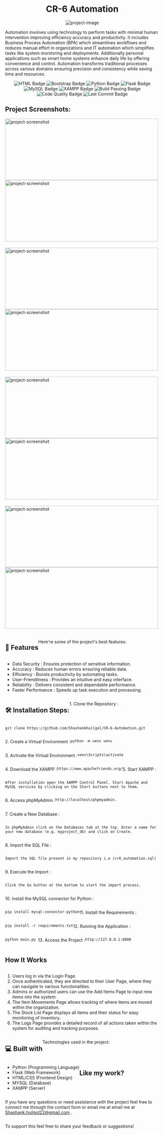 <h1 align="center" id="title">CR-6 Automation</h1>

<p align="center"><img src="https://cdn.prod.website-files.com/6448bf6f064020ce1b2ca19d/6448bf6f0640205ee72ca5ad_shawayo%2520odd%2520pages%2520(24)-p-1080.png" alt="project-image"></p>

<p id="description">
Automation involves using technology to perform tasks with minimal human intervention improving efficiency accuracy and productivity. It includes Business Process Automation (BPA) which streamlines workflows and reduces manual effort in organizations and IT automation which simplifies tasks like system monitoring and deployments. Additionally personal applications such as smart home systems enhance daily life by offering convenience and control. Automation transforms traditional processes across various domains ensuring precision and consistency while saving time and resources.
</p>

<p align="center"><img src="https://img.shields.io/badge/HTML-5-orange?style=for-the-badge&amp;logo=html5&amp;logoColor=white" alt="HTML Badge">
  <img src="https://img.shields.io/badge/Bootstrap-5-purple?style=for-the-badge&amp;logo=bootstrap&amp;logoColor=white" alt="Bootstrap Badge">
  <img src="https://img.shields.io/badge/Python-3.x-blue?style=for-the-badge&amp;logo=python&amp;logoColor=white" alt="Python Badge">
  <img src="https://img.shields.io/badge/Flask-Python%20Web%20Framework-darkgreen?style=for-the-badge&amp;logo=flask&amp;logoColor=white" alt="Flask Badge">
  <img src="https://img.shields.io/badge/MySQL-Database-blue?style=for-the-badge&amp;logo=mysql&amp;logoColor=white" alt="MySQL Badge">
  <img src="https://img.shields.io/badge/XAMPP-Web%20Server-orange?style=for-the-badge&amp;logo=xampp&amp;logoColor=white" alt="XAMPP Badge">
  <img src="https://img.shields.io/badge/build-passing-brightgreen?style=for-the-badge" alt="Build Passing Badge">
  <img src="https://img.shields.io/badge/Code%20Quality-Grade%20A-green?style=for-the-badge" alt="Code Quality Badge">
  <img src="https://img.shields.io/github/last-commit/Shashankhuilgol/CR-6-Automation?style=for-the-badge" alt="Last Commit Badge"></p>

<h2>Project Screenshots:</h2>
<div style = "display: flex; flex-wrap:wrap;">


<div style = "display: flex; flex-direction: column; margin-right:20px; margin-bottom:20px;">
<img src="https://media-hosting.imagekit.io//6fa72689c10d4156/Screenshot%202025-01-15%20144733.png?Expires=1831541688&amp;Key-Pair-Id=K2ZIVPTIP2VGHC&amp;Signature=Ov0-PWedmiAkkhwz--rQHaDU4K07MWOFEjrrQvGefKYbxVquZ6dNU5LQ5RwWxK96kbt6Nk4jpZ4BMG97G6XW8LSnAouUckz8Lu14umPvT6WBLKPc~lKYn7xJG4VI78f0iNHEhSJcSXSSpAyGqrwXsdWieRG~iYzySB9mpFy3RZp32CJ8DbG5eu1qKK9v0xlurFf75nJMmnqAAPQHHIBjmir-fWEgsyDut6R6zlpuCstwAZVFMJZqvPXFY1Z769cTeQ9pios9bp9tPPIJcIPuOK8JIoKnRm3ZzE3HINY49uvtsfzfrzadkeZc-rjulycFPeyyzu16qZWEN-71-~cQtA__" alt="project-screenshot" width="500" height="200/">

<img src="https://media-hosting.imagekit.io//c4ac83692353437b/Screenshot%202025-01-15%20145446.png?Expires=1831541697&amp;Key-Pair-Id=K2ZIVPTIP2VGHC&amp;Signature=27EsxGLv-12PQf3m~PqVUoHOPc2XplipEdNi7DFjSsiEIR4y8Q50LtziMt4YHFAH0P12GtwC35h567gWzLwvtYlIvVSmnm6xqal4s4yOZkkRIcN1fv437gx8GbdSoHmr~B-HeY3otl9CTHx1jNrbfkgwS2RsOTmlaqsF0~xAQP8GVz2ooKm2ouOECnStT1vL7TPEXQqqAXOfQnzPunDr9nijsmb9V3LajMfoo7k9Q4iagR1nDmr14jzZUUafRwNJycg6VsXN~qY6Mz2TJxqEF8DhIuUPgiX-f6VfATyJ01lDt3pDgB3H6obfQryr9oJPOhVi1Se33BAkERUxKnCBbA__" alt="project-screenshot" width="500" height="200/">
</div>

<div style = "display: flex; flex-direction: column; margin-right:20px; margin-bottom:20px;">
<img src="https://media-hosting.imagekit.io//fb97fec190df4927/Screenshot%202025-01-15%20145517.png?Expires=1831541707&amp;Key-Pair-Id=K2ZIVPTIP2VGHC&amp;Signature=UKNFpdL0ooGIOubGKHXVamSEMXQ6mhJBIihvmoVyIRt8CGE0n9CuK25V2q9Lx4aU7FXfWBJunNKEIVGIY2tJLnR0EIbM43DYld8f-Epaj8Tzp6b2shrLH7VJERSqUcDNQcM~8cct8AwJu3L1Kyq4XnV5Sp93ewPn62mVnK7oaL6x4S1nBNLE88cVd8bgpxo49ZuucHOMxixYL4dg3sbG~RAuHkb1S4Lej0MffOrTUfmNKi1Uo-oi7T5UVfYz8cv6C9U-i1h9vYj9WcJE4KRkfQQ5Zr05udm57G~RRMiXCS5dT6XNU~6EW6vpzipXFh2-W5mjsJ5VMX~al9EK7dZHGg__" alt="project-screenshot" width="500" height="200/">

<img src="https://media-hosting.imagekit.io//8c2fac81d10a4d7c/Screenshot%202025-01-15%20145556.png?Expires=1831541718&amp;Key-Pair-Id=K2ZIVPTIP2VGHC&amp;Signature=1evaceZ6o58rYx4QqZro1-pAJzOHVLQGKSYoW4Iu8gQDk8RPu9PYIN3PgVE7fw0mMCsK29VxhsCiIv1Vwv91M-NDsKjczINHI4kXhXKgedGPW5gatMwsMa4JMf7tsUBM-e~~vkXX7neDqxGElFm14qDnk6eEO2m8UnQw6jAB39hZjClVzJhlRSRnIFWczrV3iAugDBonm4UKRoD~~PuZyAspx6dbrsRQ8XJixvBZgsE1M9S04q8TVP-q-i9zvciUvCCCAgrGXuYd0-DPxLC21S06uuD2rM55L6JsOBtI2AEpmAgxFH1~wCHVPulKMfIAXN9sXdqpxOcYg60F7dBBaA__" alt="project-screenshot" width="500" height="200/">
</div>

<div style = "display: flex; flex-direction: column; margin-right:20px; margin-bottom:20px;">
<img src="https://media-hosting.imagekit.io//bf040452e4574e2a/Screenshot%202025-01-15%20145712.png?Expires=1831541730&amp;Key-Pair-Id=K2ZIVPTIP2VGHC&amp;Signature=P3herh7rOtakFgAo1CNUoS8-4P-u4x933uk~xfRF4e6cZd2cM0AP-9gXtGONdmWWz9xDhcB-7UINME6yMJ2BEuAAjq5wlLmd0om1GCJSEQ6xMdeZ26ZGNPE27e0c-8-5lvyr281MppsaeKZty6cDIgJ0Rxc4lMOReeRGGv9K5iqoKGRkT1DsM4YK8i0B2xr-MfBcuyWGgc9VfBHnyQfS4W5UadkUqhMDzZPfc8oVemYspZnYxcAF15t1samqKHMRFMzfd8LDQf-98djlJz8waf0z2J1Ul-EiKj4dnDMPLPMQwDfDnnMfkjCO~Z5R88DSLt43towhnoGRCMLSf4oO-w__" alt="project-screenshot" width="500" height="200/">

<img src="https://media-hosting.imagekit.io//558a1d63dc6b4f53/Screenshot%202025-01-15%20145823.png?Expires=1831541754&amp;Key-Pair-Id=K2ZIVPTIP2VGHC&amp;Signature=m-5ZJw4XceMlUrevx4s2a2qYri615-GFebtl4ihT1U11vsJKKIKkSqJoqGDG7cTG4fT2ugxo7CEMhEPVXZ5K2zR5I2muF0hgnVtnD6oef-pCYpa4U-QX3QHuCPk5m8trIK-aXsjFgZPWJbaA8GmmaryH1xGb75XGzJ2J~IuBfDoyPcLQMSX2zIhts3mbxQ2E8kCoKYVOpac8j8DJOgcJDPq~DPr6e44jqRUn9As3h70bSHdhTrFJJD~LWVXgXwjdkX33J9pfE2XxzwksNjjVV3CvdNbagFvxtsWggU1tT9PTrU486mHNASs4gu8~ojmZc5TS1B7ilewBXzA2nYPvZA__" alt="project-screenshot" width="500" height="200/">
</div>

<div style = "display: flex; flex-direction: column; margin-right:20px; margin-bottom:20px;">
<img src="https://media-hosting.imagekit.io//47c7150665d945bd/Screenshot%202025-01-15%20145907.png?Expires=1831541771&amp;Key-Pair-Id=K2ZIVPTIP2VGHC&amp;Signature=CyTtlYOHMXMQLwf~shLRnkhvS75j8GWbKajQNWJO5PhXb~~zgU6welZjcbd3hjB1q8V1gIvUI9YXB~SoXwlde0EPyG0VIZfnIvDvLHcC6YnZHcDC3C1JGo-qzGNP1HGirCeKo2KucDlZdiRXsFq~Ju1Hu4X1kbv0HRp1TJAXnZqTHXeTMrm40IO2jP89z4PijqvBllmV9fQQHgFkvH0h5uZ9NboZLCAsewhrvaKvxL8~1nliJ2KHD2MnOad~1sZGoDIAvTUS-fGlBpcGOJI2Fu3lMqL2Ip3aVVHdfM9MTpJJhD5GVTX6mes5C1BVdT87wArcSXnP6-S1qavLBeZSpA__" alt="project-screenshot" width="500" height="200/">

<img src="https://media-hosting.imagekit.io//6a4e3f701c7e4629/Screenshot%202025-01-15%20145732.png?Expires=1831541743&amp;Key-Pair-Id=K2ZIVPTIP2VGHC&amp;Signature=VPMP4xm4XjShShCm9YamBoPCSLj4Q-h3lhTkyoyR6ivYN1ri-3gjlfH79Q~G-q4Fr~aXS4LX-OQ2fY6~AlR6h0liIurc8O5kYYGiaJhStYjd09Fwg6BHLJ5K6-3krhjLjFZXwfgZ6Bz30pUdxz7xeOMp3n-n6aSRkjnyN6GP5Vz1FwpwrPNjbApyQRQjeTAPVVKeVRKBZ614YHMwjsnyDdSE-7BcIbEIuS91B738~q5BJG7MmrO~AwOp-mFTfiU9pOdjd6dhObouQjVkTYJmnqS-VPMBP-Ps~ZNY1heP0XZ9eG7AxuB0Ja4R9w1F1LtrXx0o15wKu8WiH-5-lNyYzg__" alt="project-screenshot" width="500" height="200/">
</div>
  
  
<h2>🧐 Features</h2>

Here're some of the project's best features:

*   Data Security : Ensures protection of sensitive information.
*   Accuracy : Reduces human errors ensuring reliable data.
*   Efficiency : Boosts productivity by automating tasks.
*   User-Friendliness : Provides an intuitive and easy interface.
*   Reliability : Delivers consistent and dependable performance.
*   Faster Performance : Speeds up task execution and processing.

<h2>🛠️ Installation Steps:</h2>

<p>1. Clone the Repository :</p>

```
git clone https://github.com/Shashankhuilgol/CR-6-Automation.git
```

<p>2. Create a Virtual Environment :</p>

```
python -m venv venv
```

<p>3. Activate the Virtual Environment :</p>

```
venv\Scripts\activate
```

<p>4. Download the XAMPP :</p>

```
https://www.apachefriends.org/
```

<p>5. Start XAMPP :</p>

```
After installation open the XAMPP Control Panel. Start Apache and MySQL services by clicking on the Start buttons next to them.
```

<p>6. Access phpMyAdmin :</p>

```
http://localhost/phpmyadmin.
```

<p>7. Create a New Database :</p>

```
In phpMyAdmin click on the Databases tab at the top. Enter a name for your new database (e.g. myproject_db) and click on Create.
```

<p>8. Import the SQL File :</p>

```
Import the SQL file present in my repository i.e (cr6_automation.sql)
```

<p>9. Execute the Import :</p>

```
Click the Go button at the bottom to start the import process.
```

<p>10. Install the MySQL connector for Python :</p>

```
pip install mysql-connector-python
```

<p>11. Install the Requirements :</p>

```
pip install -r requirements.txt
```

<p>12. Running the Application :</p>

```
python main.py 
```

<p>13. Access the Project :</p>

```
http://127.0.0.1:8080
```

<h2>How It Works</h2>

<ol>
  <li>Users log in via the Login Page.</li>
  <li>Once authenticated, they are directed to their User Page, where they can navigate to various functionalities.</li>
  <li>Admins or authorized users can use the Add Items Page to input new items into the system.</li>
  <li>The Item Movements Page allows tracking of where items are moved within the organization.</li>
  <li>The Stock List Page displays all items and their status for easy monitoring of inventory.</li>
  <li>The Logs Page provides a detailed record of all actions taken within the system for auditing and tracking purposes.</li>
</ol>


  
<h2>💻 Built with</h2>

Technologies used in the project:

*   Python (Programming Language)
*   Flask (Web Framework)
*   HTML/CSS (Frontend Design)
*   MYSQL (Database)
*   XAMPP (Server)







<h2>Like my work?</h2>

If you have any questions or need assistance with the project feel free to connect me through the contact form or email me at email me at [Shashank.huilgol22@gmail.com](mailto:Shashank.huilgol22@gmail.com) .<p>To support this feel free to share your feedback or suggestions!</p>
